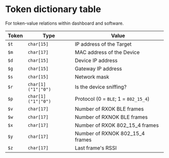 # Token dictionary table
For token-value relations within dashboard and software.

| Token | Type | Value |
| ----- | ---- | ----- |
| `$t`  | `char[15]` | IP address of the Target 
| `$m`  | `char[17]` | MAC address of the Device | 
| `$d`  | `char[15]` | Device IP address |
| `$g`  | `char[15]` | Gateway IP address |
| `$s`  | `char[15]` | Network mask |
| `$r`  | `char[1]` `("1"\|"0")` | Is the device sniffing? |
| `$p`  | `char[1]` `("1"\|"0")` | Protocol (0 = `BLE`; 1 =  `802_15_4`) |
| `$v`  | `char[17]` | Number of RXOK BLE frames | 
| `$w`  | `char[17]` | Number of RXNOK BLE frames |
| `$x`  | `char[17]` | Number of RXOK 802_15_4 frames |
| `$y`  | `char[17]` | Number of RXNOK 802_15_4 frames |
| `$z`  | `char[17]` | Last frame's RSSI |

